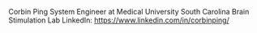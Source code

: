 Corbin Ping
System Engineer at Medical University South Carolina
Brain Stimulation Lab
LinkedIn: https://www.linkedin.com/in/corbinping/
